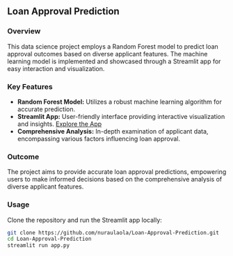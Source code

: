 ## Loan Approval Prediction

### Overview

This data science project employs a Random Forest model to predict loan approval outcomes based on diverse applicant features. The machine learning model is implemented and showcased through a Streamlit app for easy interaction and visualization.

### Key Features

- **Random Forest Model:** Utilizes a robust machine learning algorithm for accurate prediction.
- **Streamlit App:** User-friendly interface providing interactive visualization and insights. [Explore the App](https://loan-approval-preds.streamlit.app/)
- **Comprehensive Analysis:** In-depth examination of applicant data, encompassing various factors influencing loan approval.

### Outcome

The project aims to provide accurate loan approval predictions, empowering users to make informed decisions based on the comprehensive analysis of diverse applicant features.

### Usage

Clone the repository and run the Streamlit app locally:

```bash
git clone https://github.com/nuraulaola/Loan-Approval-Prediction.git
cd Loan-Approval-Prediction
streamlit run app.py
